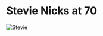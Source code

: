 # Stevie Nicks at 70

![Stevie](https://media.giphy.com/media/buLmE2bSbOkEoC1zO/giphy.gif "Need I really say more?")
